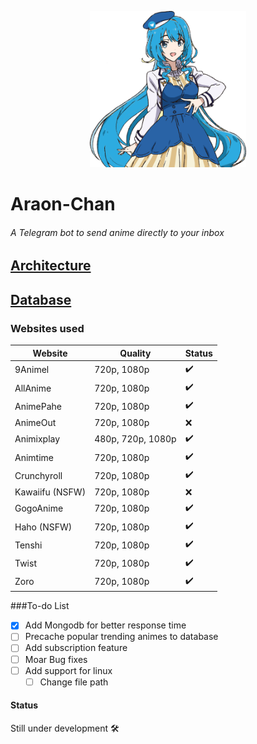 <p align="center">
   <img src="https://raw.githubusercontent.com/Araon/Araon_chan/master/docs/anime.png?token=GHSAT0AAAAAABNS4OMWZXI5TCVEO62GMA3SYQ3H4AQ" width="250" height="250">
</p>

# Araon-Chan
###### A Telegram bot to send anime directly to your inbox

## [Architecture](https://github.com/Araon/Araon_chan/blob/master/docs/architechture.md)
## [Database](https://github.com/Araon/Araon_chan/blob/master/docs/databaseSchema.md)


### Websites used
Website  | Quality | Status
------------- | ------------- | ------------
9Animel  | 720p, 1080p | ✔️
AllAnime  | 720p, 1080p | ✔️
AnimePahe  | 720p, 1080p | ✔️
AnimeOut  | 720p, 1080p | ❌
Animixplay  | 480p, 720p, 1080p | ✔️
Animtime  | 720p, 1080p | ✔️
Crunchyroll  | 720p, 1080p | ✔️
Kawaiifu (NSFW)   | 720p, 1080p | ❌
GogoAnime  | 720p, 1080p | ✔️
Haho (NSFW)  | 720p, 1080p | ✔️
Tenshi  | 720p, 1080p | ✔️
Twist  | 720p, 1080p | ✔️
Zoro  | 720p, 1080p | ✔️


###To-do List

- [x] Add Mongodb for better response time
- [ ] Precache popular trending animes to database
- [ ] Add subscription feature
- [ ] Moar Bug fixes
- [ ] Add support for linux
    - [ ] Change file path 

#### Status
Still under development 🛠️

